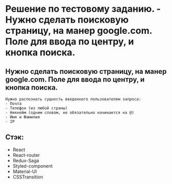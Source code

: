# Решение по тестовому заданию. - Нужно сделать поисковую страницу, на манер google.com. Поле для ввода по центру, и кнопка поиска. 

## Нужно сделать поисковую страницу, на манер google.com. Поле для ввода по центру, и кнопка поиска. 
    Нужно распознать сущность введенного пользователем запроса:
    - Почта 
    - Телефон (из любой страны)
    - Никнейм (одним словом, не обязательно начинается на @)
    - Имя и Фамилия
    - IP
    
## Стэк:
  - React
  - React-router
  - Redux-Saga
  - Styled-component
  - Material-UI
  - CSSTransition
